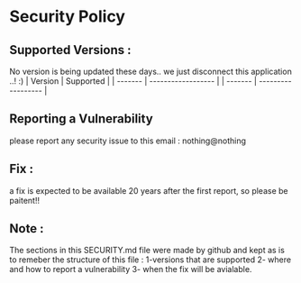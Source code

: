 # Security Policy

## Supported Versions :
No version is being updated these days.. we just disconnect this application ..! :)
| Version | Supported          |
| ------- | ------------------ |
| ------- | ------------------ |


## Reporting a Vulnerability

please report any security issue to this email : nothing@nothing

## Fix :
a fix is expected to be available 20 years after the first report, so please be paitent!!
## Note :
The sections in this SECURITY.md file were made by github and kept as is to remeber the structure of this file : 1-versions that are supported
2- where and how to report a vulnerability 3- when the fix will be avialable.
